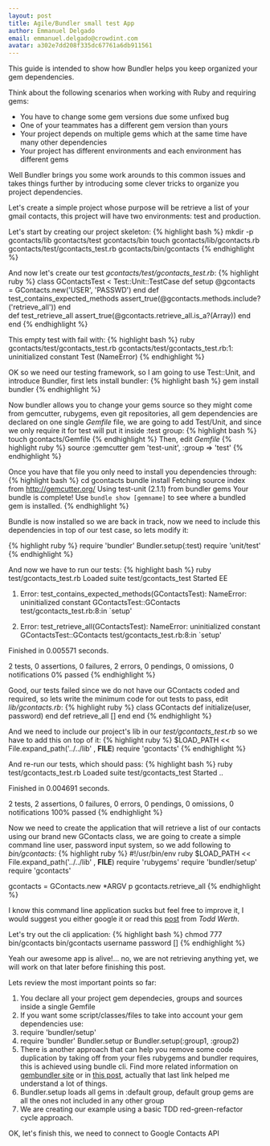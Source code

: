 ```yaml
---
layout: post
title: Agile/Bundler small test App
author: Emmanuel Delgado
email: emmanuel.delgado@crowdint.com
avatar: a302e7dd208f335dc67761a6db911561
---
```


This guide is intended to show how Bundler helps you keep organized your gem dependencies.

Think about the following scenarios when working with Ruby and requiring gems:
* You have to change some gem versions due some unfixed bug
* One of your teammates has a different gem version than yours
* Your project depends on multiple gems which at the same time have many other dependencies
* Your project has different environments and each environment has different gems  

Well Bundler brings you some work arounds to this common issues and takes things further by 
introducing some clever tricks to organize you project dependencies.

Let's create a simple project whose purpose will be retrieve a list of your gmail contacts, this 
project will have two environments: test and production.

Let's start by creating our project skeleton:
{% highlight bash %}
mkdir -p gcontacts/lib gcontacts/test gcontacts/bin
touch gcontacts/lib/gcontacts.rb gcontacts/test/gcontacts_test.rb gcontacts/bin/gcontacts
{% endhighlight %}

And now let's create our test *gcontacts/test/gcontacts_test.rb*:
{% highlight ruby %}
class GContactsTest < Test::Unit::TestCase
  def setup
    @gcontacts = GContacts.new('USER', 'PASSWD')
  end
  def test_contains_expected_methods
    assert_true(@gcontacts.methods.include?('retrieve_all'))
  end  
  def test_retrieve_all
    assert_true(@gcontacts.retrieve_all.is_a?(Array))
  end
end
{% endhighlight %}

This empty test with fail with:
{% highlight bash %}
ruby gcontacts/test/gcontacts_test.rb
gcontacts/test/gcontacts_test.rb:1: uninitialized constant Test (NameError)
{% endhighlight %}

OK so we need our testing framework, so I am going to use Test::Unit, and introduce Bundler,
first lets install bundler:
{% highlight bash %}
gem install bundler
{% endhighlight %}

Now bundler allows you to change your gems source so they might come from gemcutter, rubygems, even
git repositories, all gem dependencies are declared on one single *Gemfile* file, we are going to
add Test/Unit, and since we only require it for test will put it inside :test group:
{% highlight bash %}
touch gcontacts/Gemfile
{% endhighlight %}
Then, edit *Gemfile*
{% highlight ruby %}
source :gemcutter
gem 'test-unit', :group => 'test'
{% endhighlight %}

Once you have that file you only need to install you dependencies through:
{% highlight bash %}
cd gcontacts
bundle install
Fetching source index from http://gemcutter.org/
Using test-unit (2.1.1) from bundler gems 
Your bundle is complete! Use `bundle show [gemname]` to see where a bundled gem is installed.
{% endhighlight %}

Bundle is now installed so we are back in track, now we need to include this dependencies in top of our
test case, so lets modify it:

{% highlight ruby %}
require 'bundler'
Bundler.setup(:test)
require 'unit/test'
{% endhighlight %}

And now we have to run our tests:
{% highlight bash %}
ruby test/gcontacts_test.rb 
Loaded suite test/gcontacts_test
Started
EE

  1) Error:
test_contains_expected_methods(GContactsTest):
NameError: uninitialized constant GContactsTest::GContacts
    test/gcontacts_test.rb:8:in `setup'

  2) Error:
test_retrieve_all(GContactsTest):
NameError: uninitialized constant GContactsTest::GContacts
    test/gcontacts_test.rb:8:in `setup'

Finished in 0.005571 seconds.

2 tests, 0 assertions, 0 failures, 2 errors, 0 pendings, 0 omissions, 0 notifications
0% passed
{% endhighlight %}

Good, our tests failed since we do not have our GContacts coded and required, so lets write the 
minimum code for out tests to pass, edit *lib/gcontacts.rb*:
{% highlight ruby %}
class GContacts
  def initialize(user, password)
  end
  def retrieve_all
    []
  end
end
{% endhighlight %}

And we need to include our project's lib in our *test/gcontacts_test.rb* so we have to add this on
top of it:
{% highlight ruby %}
$LOAD_PATH << File.expand_path('../../lib' , __FILE__)
require 'gcontacts'
{% endhighlight %}

And re-run our tests, which should pass:
{% highlight bash %}
ruby test/gcontacts_test.rb 
Loaded suite test/gcontacts_test
Started
..

Finished in 0.004691 seconds.

2 tests, 2 assertions, 0 failures, 0 errors, 0 pendings, 0 omissions, 0 notifications
100% passed
{% endhighlight %}

Now we need to create the application that will retrieve a list of our contacts using our brand 
new GContacts class, we are going to create a simple command line user, password input system, 
so we add following to *bin/gcontacts*:
{% highlight ruby %}
#!/usr/bin/env ruby
$LOAD_PATH << File.expand_path('../../lib' , __FILE__)
require 'rubygems'
require 'bundler/setup'
require 'gcontacts'

gcontacts = GContacts.new *ARGV
p gcontacts.retrieve_all
{% endhighlight %}

I know this command line application sucks but feel free to improve it, I would
suggest you either google it or read this [post](http://blog.infinitered.com/entries/show/5) 
from *Todd Werth*.

Let's try out the cli application:
{% highlight bash %}
chmod 777 bin/gcontacts
bin/gcontacts username password
[]
{% endhighlight %}

Yeah our awesome app is alive!... no, we are not retrieving anything yet, we will work on
that later before finishing this post.

Lets review the most important points so far:
1. You declare all your project gem dependecies, groups and sources inside a single Gemfile
2. If you want some script/classes/files to take into account your gem dependencies use:
  1. require 'bundler/setup'
  2. require 'bundler'
    Bundler.setup or Bundler.setup(:group1, :group2)
  3. There is another approach that can help you remove some code duplication by taking off from your 
  files rubygems and bundler requires, this is achieved using bundle cli. Find more related information 
  on [gembundler site](http://gembundler.com/) or in [this post](http://gluei.com/blog/view/getting-bundlersetup-bundlerrequire-and-bundle-exec-to-play-nicely-together), actually that last link helped me understand a lot of things.
3. Bundler.setup loads all gems in :default group, default group gems are all the ones not
included in any other group
4. We are creating our example using a basic TDD red-green-refactor cycle approach.

OK, let's finish this, we need to connect to Google Contacts API
